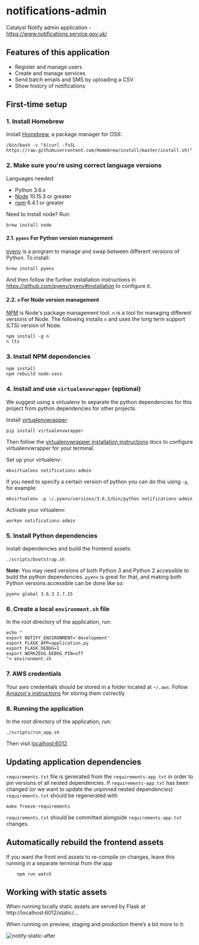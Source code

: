 # notifications-admin

Catalyst Notify admin application - https://www.notifications.service.gov.uk/

## Features of this application

 - Register and manage users
 - Create and manage services
 - Send batch emails and SMS by uploading a CSV
 - Show history of notifications

## First-time setup

### 1. Install Homebrew

Install [Homebrew](https://brew.sh), a package manager for OSX:

```shell
/bin/bash -c "$(curl -fsSL https://raw.githubusercontent.com/Homebrew/install/master/install.sh)"
```

### 2. Make sure you're using correct language versions

Languages needed
- Python 3.6.x
- [Node](https://nodejs.org/) 10.15.3 or greater
- [npm](https://www.npmjs.com/) 6.4.1 or greater

Need to install node? Run:

```shell
brew install node
```

#### 2.1. `pyenv` For Python version management

[pyenv](https://github.com/pyenv/pyenv) is a program to manage and swap between different versions of Python. To install:

```shell
brew install pyenv
```

And then follow the further installation instructions in https://github.com/pyenv/pyenv#installation to configure it.

#### 2.2. `n` For Node version management

[NPM](npmjs.org) is Node's package management tool. `n` is a tool for managing
different versions of Node. The following installs `n` and uses the long term support (LTS)
version of Node.

```shell
npm install -g n
n lts
```

### 3. Install NPM dependencies

```shell
npm install
npm rebuild node-sass
```

### 4. Install and use `virtualenvwrapper` (optional)

We suggest using a virtualenv to separate the python dependencies for this project from python dependencies for other projects.

Install [virtualenvwrapper](https://virtualenvwrapper.readthedocs.io/en/latest/install.html):

```shell
pip install virtualenvwrapper
```

Then follow the [virtualenvwrapper installation instructions](https://virtualenvwrapper.readthedocs.io/en/latest/install.html) docs to configure virtualenvwrapper for your terminal.

Set up your virtualenv:

```shell
mkvirtualenv notifications-admin
```

If you need to specify a certain version of python you can do this using `-p`, for example:

```shell
mkvirtualenv -p ~/.pyenv/versions/3.6.3/bin/python notifications-admin
```

Activate your virtualenv:

```shell
workon notifications-admin
```

### 5. Install Python dependencies

Install dependencies and build the frontend assets:

```shell
./scripts/bootstrap.sh
```

**Note:** You may need versions of both Python 3 and Python 2 accessible to build the python dependencies. `pyenv` is great for that, and making both Python versions accessible can be done like so:

```shell
pyenv global 3.6.3 2.7.15
```

### 6. Create a local `environment.sh` file

In the root directory of the application, run:

```
echo "
export NOTIFY_ENVIRONMENT='development'
export FLASK_APP=application.py
export FLASK_DEBUG=1
export WERKZEUG_DEBUG_PIN=off
"> environment.sh
```

### 7. AWS credentials

Your aws credentials should be stored in a folder located at `~/.aws`. Follow [Amazon's instructions](http://docs.aws.amazon.com/cli/latest/userguide/cli-chap-getting-started.html#cli-config-files) for storing them correctly


### 8. Running the application

In the root directory of the application, run:

```shell
./scripts/run_app.sh
```

Then visit [localhost:6012](http://localhost:6012)

## Updating application dependencies

`requirements.txt` file is generated from the `requirements-app.txt` in order to pin
versions of all nested dependencies. If `requirements-app.txt` has been changed (or
we want to update the unpinned nested dependencies) `requirements.txt` should be
regenerated with

```
make freeze-requirements
```

`requirements.txt` should be committed alongside `requirements-app.txt` changes.


## Automatically rebuild the frontend assets

If you want the front end assets to re-compile on changes, leave this running
in a separate terminal from the app

```shell
    npm run watch
```

## Working with static assets

When running locally static assets are served by Flask at http://localhost:6012/static/…

When running on preview, staging and production there’s a bit more to it:

![notify-static-after](https://user-images.githubusercontent.com/355079/50343595-6ea5de80-051f-11e9-85cf-2c20eb3cdefa.png)
